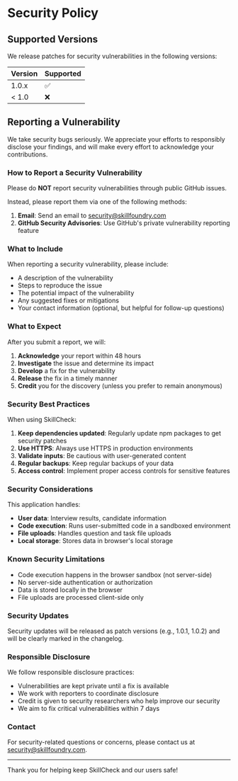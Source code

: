 # Security Policy

## Supported Versions

We release patches for security vulnerabilities in the following versions:

| Version | Supported          |
| ------- | ------------------ |
| 1.0.x   | :white_check_mark: |
| < 1.0   | :x:                |

## Reporting a Vulnerability

We take security bugs seriously. We appreciate your efforts to responsibly disclose your findings, and will make every effort to acknowledge your contributions.

### How to Report a Security Vulnerability

Please do **NOT** report security vulnerabilities through public GitHub issues.

Instead, please report them via one of the following methods:

1. **Email**: Send an email to [security@skillfoundry.com](mailto:security@skillfoundry.com)
2. **GitHub Security Advisories**: Use GitHub's private vulnerability reporting feature

### What to Include

When reporting a security vulnerability, please include:

- A description of the vulnerability
- Steps to reproduce the issue
- The potential impact of the vulnerability
- Any suggested fixes or mitigations
- Your contact information (optional, but helpful for follow-up questions)

### What to Expect

After you submit a report, we will:

1. **Acknowledge** your report within 48 hours
2. **Investigate** the issue and determine its impact
3. **Develop** a fix for the vulnerability
4. **Release** the fix in a timely manner
5. **Credit** you for the discovery (unless you prefer to remain anonymous)

### Security Best Practices

When using SkillCheck:

1. **Keep dependencies updated**: Regularly update npm packages to get security patches
2. **Use HTTPS**: Always use HTTPS in production environments
3. **Validate inputs**: Be cautious with user-generated content
4. **Regular backups**: Keep regular backups of your data
5. **Access control**: Implement proper access controls for sensitive features

### Security Considerations

This application handles:

- **User data**: Interview results, candidate information
- **Code execution**: Runs user-submitted code in a sandboxed environment
- **File uploads**: Handles question and task file uploads
- **Local storage**: Stores data in browser's local storage

### Known Security Limitations

- Code execution happens in the browser sandbox (not server-side)
- No server-side authentication or authorization
- Data is stored locally in the browser
- File uploads are processed client-side only

### Security Updates

Security updates will be released as patch versions (e.g., 1.0.1, 1.0.2) and will be clearly marked in the changelog.

### Responsible Disclosure

We follow responsible disclosure practices:

- Vulnerabilities are kept private until a fix is available
- We work with reporters to coordinate disclosure
- Credit is given to security researchers who help improve our security
- We aim to fix critical vulnerabilities within 7 days

### Contact

For security-related questions or concerns, please contact us at [security@skillfoundry.com](mailto:security@skillfoundry.com).

---

Thank you for helping keep SkillCheck and our users safe!
